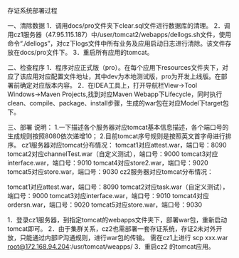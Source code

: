 存证系统部署过程一、清除数据1．调用docs/pro文件夹下clear.sql文件进行数据库的清理。2．调用cz1服务器（47.95.115.187）中/user/tomcat2/webapps/dellogs.sh文件，使用命令“./dellogs”，对cz下logs文件中所有业务及应用启动日志进行清除。该文件存放在docs/pro文件下。3．重启所有应用的tomcat。二、检查程序1．程序对应正式版（pro）。在每个应用下resources文件夹下，对应了该应用对应配置文件地址，其中dev为本地测试版，pro为开发上线版。在部署前确定对应版本内容。2．在IDEA工具上，打开导航栏View→Tool Windows→Maven Projects,找到对应Maven Webapp下Lifecycle，同时执行clean、compile、package、install步骤，生成的war包在对应Model下target包下。三、部署		说明：1.一下描述各个服务器对应tomcat基本信息描述，各个端口号的生成规则按照8080依次递增10；2.目前tomcat序号规则是按照英文首字母进行排序。cz1服务器对应tomcat分布情况：tomcat1对应attest.war，端口号：8090tomcat2对应channelTest.war（自定义测试），端口号：9000tomcat3对应interface.war，端口号：9010tomcat4对应store2.war，端口号：9020tomcat5对应store.war，端口号：9030cz2服务器对应tomcat分布情况：tomcat1对应attest.war，端口号：8090tomcat2对应task.war（自定义测试），端口号：9000tomcat3对应interface.war，端口号：9010tomcat4对应ordersn.war，端口号：9020tomcat5对应store.war，端口号：90301．登录cz1服务器，到指定tomcat的webapps文件夹下，部署war包，重新启动tomcat即可。2．由于集群关系，cz2也需部署一套存证系统，存证2未对外开放，只能通过内部IP沟通规则，进行war包的传输。需在cz1上进行scp xxx.war root@172.168.94.204:/usr/tomcat/weapps/3．重启cz2 的tomcat应用。